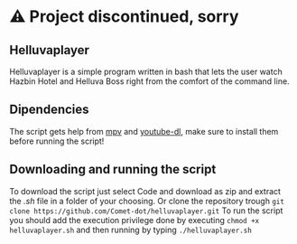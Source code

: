 
# ⚠️ Project discontinued, sorry

## Helluvaplayer 
Helluvaplayer is a simple program written in bash that lets the user watch Hazbin Hotel and Helluva Boss right from the comfort of the command line. 
## Dipendencies
The script gets help from [mpv](https://mpv.io/ "mpv") and [youtube-dl](https://youtube-dl.org/ "youtube-dl"), make sure to install them before running the script!
## Downloading and running the script
To download the script just select Code and download as zip and extract the *.sh* file in a folder of your choosing. Or clone the repository trough `git clone https://github.com/Comet-dot/helluvaplayer.git`
To run the script you should add the execution privilege done by executing `chmod +x helluvaplayer.sh` and then running by typing `./helluvaplayer.sh`
